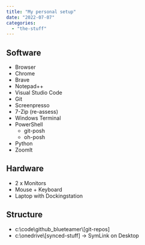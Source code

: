 ```yaml
---
title: "My personal setup"
date: "2022-07-07"
categories: 
  - "the-stuff"
---
```


## Software

- Browser
- Chrome
- Brave
- Notepad++
- Visual Studio Code
- Git
- Screenpresso
- 7-Zip (re-assess)
- Windows Terminal
- PowerShell
    - git-posh
    - oh-posh
- Python
- ZoomIt

## Hardware

- 2 x Monitors
- Mouse + Keyboard
- Laptop with Dockingstation

## Structure

- c:\\code\\github\_blueteamer\\\[git-repos\]
- c:\\onedrive\\\[synced-stuff\] -> SymLink on Desktop
